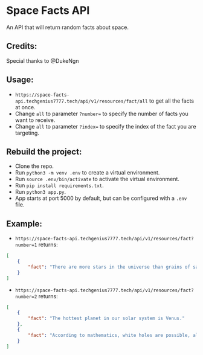 # Space Facts API

An API that will return random facts about space.

## Credits:
Special thanks to @DukeNgn

## Usage:

+ `https://space-facts-api.techgenius7777.tech/api/v1/resources/fact/all` to get all the facts at once.
+ Change `all` to parameter `?number=` to specify the number of facts you want to receive.
+ Change `all` to parameter `?index=` to specify the index of the fact you are targeting.

## Rebuild the project:
+ Clone the repo.
+ Run `python3 -m venv .env` to create a virtual environment.
+ Run `source .env/bin/activate` to activate the virtual environment.
+ Run `pip install requirements.txt`.
+ Run `python3 app.py`.
+ App starts at port 5000 by default, but can be configured with a `.env` file. 

## Example:
+ `https://space-facts-api.techgenius7777.tech/api/v1/resources/fact?number=1` returns:
```JSON
[
    {
        "fact": "There are more stars in the universe than grains of sand on all the beaches on Earth. That's at least a billion trillion!"
    }
]
```

+ `https://space-facts-api.techgenius7777.tech/api/v1/resources/fact?number=2` returns:
```JSON
[
    {
        "fact": "The hottest planet in our solar system is Venus."
    },
    {
        "fact": "According to mathematics, white holes are possible, although as of yet we have found none."
    }
]
```
